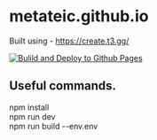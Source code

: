 # metateic.github.io   
Built using - https://create.t3.gg/

[![Bulild and Deploy to Github Pages](https://github.com/metateic/metateic.github.io/actions/workflows/deploy-gh-pages.yml/badge.svg?branch=main)](https://github.com/metateic/metateic.github.io/actions/workflows/deploy-gh-pages.yml)

## Useful commands.   
npm install   
npm run dev   
npm run build --env.env   
